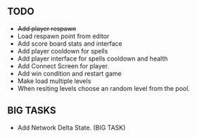 ## TODO

- ~~Add player respawn~~
- Load respawn point from editor
- Add score board stats and interface
- Add player cooldown for spells
- Add player interface for spells cooldown and health
- Add Connect Screen for player.
- Add win condition and restart game
- Make load multiple levels
- When resiting levels choose an random level from the pool.

## BIG TASKS
- Add Network Delta State. (BIG TASK)
